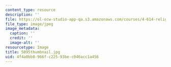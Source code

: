 ```yaml
---
content_type: resource
description: ''
file: https://ol-ocw-studio-app-qa.s3.amazonaws.com/courses/4-614-religious-architecture-and-islamic-cultures-fall-2002/4f4a0bb8966fc22593bec046acc1a456_5095thumbnail.jpg
file_type: image/jpeg
image_metadata:
  caption: ''
  credit: ''
  image-alt: ''
resourcetype: Image
title: 5095thumbnail.jpg
uid: 4f4a0bb8-966f-c225-93be-c046acc1a456
---
```

